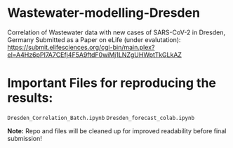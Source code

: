 # Wastewater-modelling-Dresden
Correlation of Wastewater data with new cases of SARS-CoV-2 in Dresden, Germany
Submitted as a Paper on eLife (under evalutation): https://submit.elifesciences.org/cgi-bin/main.plex?el=A4Hz6pPI7A7CEfj4F5A9ftdF0wiMj1LNZgUHWptTkGLkAZ

# Important Files for reproducing the results:
`Dresden_Correlation_Batch.ipynb`
`Dresden_forecast_colab.ipynb`

**Note:** Repo and files will be cleaned up for improved readability before final submission!
